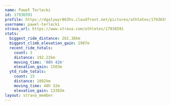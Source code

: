 ```yaml
---
name: Paweł Terlecki
id: 17936591
profile: https://dgalywyr863hv.cloudfront.net/pictures/athletes/17936591/5577025/4/large.jpg
username: pawel-terlecki
strava_url: https://www.strava.com/athletes/17936591
stats:
  biggest_ride_distance: 262.38km
  biggest_climb_elevation_gain: 1987m
  recent_ride_totals:
    count: 3
    distance: 192.22km
    moving_time: '08h 42m'
    elevation_gain: 1503m
  ytd_ride_totals:
    count: 15
    distance: 1092km
    moving_time: 48h 32m
    elevation_gain: 13383m
layout: strava_member
--- 
```

